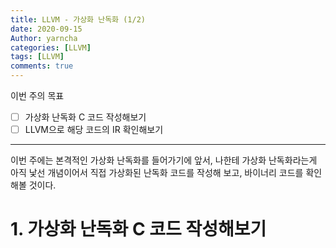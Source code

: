 ```yaml
---
title: LLVM - 가상화 난독화 (1/2)
date: 2020-09-15
Author: yarncha
categories: [LLVM]
tags: [LLVM]
comments: true
---
```


이번 주의 목표

- [ ] 가상화 난독화 C 코드 작성해보기
- [ ] LLVM으로 해당 코드의 IR 확인해보기

* * *

이번 주에는 본격적인 가상화 난독화를 들어가기에 앞서, 나한테 가상화 난독화라는게 아직 낯선 개념이어서 직접 가상화된 난독화 코드를 작성해 보고, 바이너리 코드를 확인해볼 것이다.

# 1. 가상화 난독화 C 코드 작성해보기
<!-- References -->
